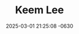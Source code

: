 ---
layout: cast
date: 2025-03-01 21:25:08 -0630
categories: actor

# Site Attributes
title: "Keem Lee"
permalink: "/cast/Keem_Lee"

# Actor/Actress Attributes
thumbnail: "/assets/cast_thumbnails/Keem Lee.jpeg"
---